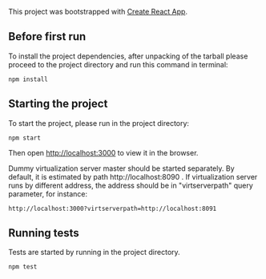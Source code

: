This project was bootstrapped with [Create React App](https://github.com/facebookincubator/create-react-app).

## Before first run

To install the project dependencies, after unpacking of the tarball please proceed to the project directory and run this command in terminal:

`npm install`

## Starting the project

To start the project, please run in the project directory:

`npm start`

Then open [http://localhost:3000](http://localhost:3000) to view it in the browser.

Dummy virtualization server master should be started separately. By default, it is estimated by path http://localhost:8090 . If virtualization server runs by different address, the address should be in "virtserverpath" query parameter, for instance: 


`http://localhost:3000?virtserverpath=http://localhost:8091`

## Running tests
Tests are started by running in the project directory.

`npm test`
